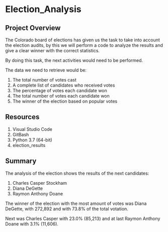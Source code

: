 # Election_Analysis

## Project Overview
The Colorado board of elections has given us the task to take into account the election audits, by this we will perform a code to analyze the results and give a clear winner with the correct statistics.

By doing this task, the next activities would need to be performed. 

The data we need to retrieve would be:
1. The total number of votes cast
2. A complete list of candidates who received votes
3. The percentage of votes each candidate won
4. The total number of votes each candidate won
5. The winner of the election based on popular votes


## Resources
1. Visual Studio Code
2. GitBash
3. Python 3.7 (64-bit)
4. election_results


## Summary 
The analysis of the election shows the results of the next candidates:

1. Charles Casper Stockham
2. Diana DeGette
3. Raymon Anthony Doane

The winner of the election with the most amount of votes was Diana DeGette, with 272,892 and with 73.8% of the total votation. 

Next was Charles Casper with 23.0% (85,213) and at last Raymon Anthony Doane with 3.1% (11,606). 







